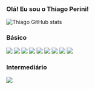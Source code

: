 ### Olá! Eu sou o Thiago Perini!




![Thiago GitHub stats](https://github-readme-stats.vercel.app/api?username=thiagoperini&show_icons=true&theme=highcontrast)



### Básico

<div>
    <img src="https://img.shields.io/badge/HTML5-E34F26?style=for-the-badge&logo=html5&logoColor=white">
    <img src="https://img.shields.io/badge/CSS3-1572B6?style=for-the-badge&logo=css3&logoColor=white">
    <img src="https://img.shields.io/badge/Linux-FCC624?style=for-the-badge&logo=linux&logoColor=black">
    <img src="https://img.shields.io/badge/Windows-0078D6?style=for-the-badge&logo=windows&logoColor=white">
    <img src="https://img.shields.io/badge/Shell_Script-121011?style=for-the-badge&logo=gnu-bash&logoColor=white">
    <img src="https://img.shields.io/badge/MySQL-00000F?style=for-the-badge&logo=mysql&logoColor=white">
    <img src="https://img.shields.io/badge/Pascal-2B579A?style=for-the-badge&logo=pascal&logoColor=white">
    <img src="https://img.shields.io/badge/Delphi-D83B01?style=for-the-badge&logo=delphi&logoColor=white">
    <img src="https://img.shields.io/badge/Assembly-00000F?style=for-the-badge&logo=assembly&logoColor=white">
</div>

### Intermediário
<div>
    <img src="https://img.shields.io/badge/Python-14354C?style=for-the-badge&logo=python&logoColor=white">
</div><br>

